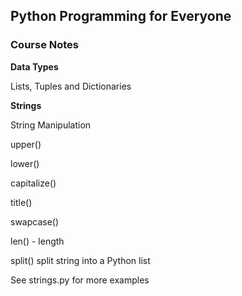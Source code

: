 ## Python Programming for Everyone

### Course Notes

**Data Types**

Lists, Tuples and Dictionaries

**Strings**

String Manipulation

upper()

lower()

capitalize()

title()

swapcase()

len() - length

split() split string into a Python list

See strings.py for more examples
